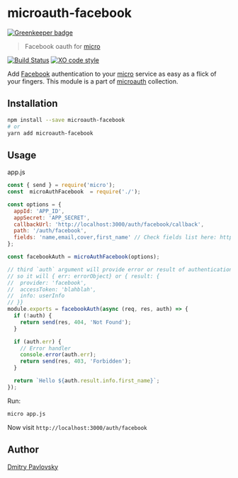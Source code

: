 # microauth-facebook

[![Greenkeeper badge](https://badges.greenkeeper.io/microauth/microauth-facebook.svg)](https://greenkeeper.io/)

> Facebook oauth for [micro](https://github.com/zeit/micro/)

[![Build Status](https://travis-ci.org/microauth/microauth-facebook.svg?branch=master)](https://travis-ci.org/microauth/microauth-facebook)
[![XO code style](https://img.shields.io/badge/code_style-XO-5ed9c7.svg)](https://github.com/sindresorhus/xo)

Add [Facebook](https://facebook.com) authentication to your [micro](https://github.com/zeit/micro/) service as easy as a flick of your fingers.
This module is a part of [microauth](https://github.com/microauth/microauth) collection.

## Installation

```sh
npm install --save microauth-facebook
# or
yarn add microauth-facebook
```

## Usage

app.js
```js
const { send } = require('micro');
const  microAuthFacebook  = require('./');

const options = {
  appId: 'APP_ID',
  appSecret: 'APP_SECRET',
  callbackUrl: 'http://localhost:3000/auth/facebook/callback',
  path: '/auth/facebook',
  fields: 'name,email,cover,first_name' // Check fields list here: https://developers.facebook.com/docs/graph-api/reference/v2.8/user
};

const facebookAuth = microAuthFacebook(options);

// third `auth` argument will provide error or result of authentication
// so it will { err: errorObject} or { result: {
//  provider: 'facebook',
//  accessToken: 'blahblah',
//  info: userInfo
// }}
module.exports = facebookAuth(async (req, res, auth) => {
  if (!auth) {
    return send(res, 404, 'Not Found');
  }

  if (auth.err) {
    // Error handler
    console.error(auth.err);
    return send(res, 403, 'Forbidden');
  }

  return `Hello ${auth.result.info.first_name}`;
});
```

Run:
```sh
micro app.js
```

Now visit `http://localhost:3000/auth/facebook`


## Author
[Dmitry Pavlovsky](http://palosk.in)
